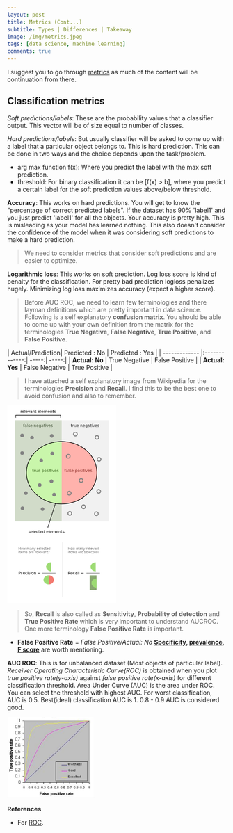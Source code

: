 ```yaml
---
layout: post
title: Metrics (Cont...)
subtitle: Types | Differences | Takeaway
image: /img/metrics.jpeg
tags: [data science, machine learning]
comments: true
---
```


I suggest you to go through [metrics](https://channabasavagola.github.io/2018-01-09-metrics/) as much of the content will be continuation from there.

## Classification metrics

*Soft predictions/labels*: These are the probability values that a classifier output. This vector will be of size equal to number of classes.

*Hard predictions/labels*: But usually classifier will be asked to come up with a label that a particular object belongs to.
This is hard prediction. This can be done in two ways and the choice depends upon the task/problem.
- arg max function f(x): Where you predict the label with the max soft prediction.
- threshold: For binary classification it can be [f(x) > b], where you predict a certain label for the soft prediction values above/below threshold.

**Accuracy**: This works on hard predictions. You will get to know the "percentage of correct predicted labels".
If the dataset has 90% 'label1' and you just predict 'label1' for all the objects. Your accuracy is pretty high. This is misleading as your model has learned nothing.
This also doesn't consider the confidence of the model when it was considering soft predictions to make a hard prediction.

> We need to consider metrics that consider soft predictions and are easier to optimize.

**Logarithmic loss**: This works on soft prediction. Log loss score is kind of penalty for the classification. For pretty bad prediction logloss penalizes hugely.
Minimizing log loss maximizes accuracy (expect a higher score).

>Before AUC ROC, we need to learn few terminologies and there layman definitions which are pretty important in data science.
Following is a self explanatory **confusion matrix**. You should be able to come up with your own definition from the matrix
 for the terminologies **True Negative**, **False Negative**, **True Positive**, and **False Positive**.

| Actual/Prediction| Predicted : No          | Predicted : Yes  |
| ------------- |:-------------:| -----:| -----:|
| **Actual: No**     | True Negative | False Positive |
| **Actual: Yes**    | False Negative    |   True Positive |


> I have attached a self explanatory image from Wikipedia for the terminologies **Precision** and **Recall**.
I find this to be the best one to avoid confusion and also to remember.

<img src="/img/precisionRecall.png" alt="precisionRecall" style="width: 250px;"/>

>So, **Recall** is also called as **Sensitivity**, **Probability of detection** and **True Positive Rate** which is very important to understand AUCROC.
One more terminology **False Positive Rate** is important.
 - **False Positive Rate** = *False Positive/Actual: No*
 **[Specificity](https://en.wikipedia.org/wiki/Sensitivity_and_specificity), [prevalence](http://conflict.lshtm.ac.uk/page_129.htm), [F score](https://en.wikipedia.org/wiki/F1_score)** are worth mentioning.

**AUC ROC**: This is for unbalanced dataset (Most objects of particular label). *Receiver Operating Characteristic Curve(ROC)* is obtained when you plot *true positive rate(y-axis)* against *false positive rate(x-axis)* for different classification threshold.
Area Under Curve (AUC) is the area under ROC. You can select the threshold with highest AUC.
For worst classification, AUC is 0.5. Best(ideal) classification AUC is 1. 0.8 - 0.9 AUC is considered good.

<img src="/img/ROC.jpeg" alt="ROC" style="width: 200px;"/>

**References**
- For [ROC](http://gim.unmc.edu/dxtests/roc3.htm).